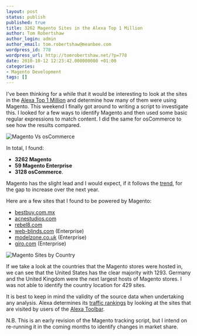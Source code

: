 ```yaml
---
layout: post
status: publish
published: true
title: 3262 Magento Sites in the Alexa Top 1 Million
author: Tom Robertshaw
author_login: admin
author_email: tom.robertshaw@meanbee.com
wordpress_id: 778
wordpress_url: http://tomrobertshaw.net/?p=778
date: 2010-10-12 12:23:42.000000000 +01:00
categories:
- Magento Development
tags: []
---
```

I've been thinking for a while that it would be interesting to look at the sites in the <a href="http://www.alexa.com/topsites">Alexa Top 1 Million</a> and determine how many of them were using Magento.  This weekend I finally got around to writing a script to investigate this.  I looked for a few ways to identify Magento and then used some basic regular expressions to match content.  I did the same for osCommerce to see how the results compared.

<img src="http://tomrobertshaw.net/wp-content/uploads/2010/10/Screen-shot-2010-10-11-at-21.14.31.png" alt="Magento Vs osCommerce" title="Magento Vs osCommerce" />

In total, I found:

<ul>
    <li><strong>3262 Magento </strong></li>
    <li><strong>59 Magento Enterprise</strong>
    <li><strong>3128 osCommerce</strong>.</li>
</ul>

Magento has the slight lead and I would expect, if it follows the <a href="http://www.google.com/trends?q=magento%2Coscommerce">trend</a>, for the gap to increase over the next year.

Here are a few sites that I found to be powered by Magento:

<ul>
   <li><a href="http://bestbuy.com.mx">bestbuy.com.mx</a></li>
   <li><a href="http://acnestudios.com">acnestudios.com</a></li>
   <li><a href="http://www.rebel8.com">rebel8.com</a></li>
   <li><a href="http://web-blinds.com">web-blinds.com</a> (Enterprise)</li>
   <li><a href="http://www.modelzone.co.uk">modelzone.co.uk</a> (Enterprise)</li>
   <li><a href="http://www.giro.com/">giro.com</a> (Enterprise)</li>
</ul>


<img src="http://tomrobertshaw.net/wp-content/uploads/2010/10/Screen-shot-2010-10-11-at-21.15.03.png" alt="Magento Sites by Country" title="Magento Sites by Country" />

If we take a look at the countries that the Magento stores were hosted in, we can see that the United States has the clear majority with 1293.  Germany and the United Kingdom were the next largest hosts of Magento stores.  I was not able to identify the country location for 429 sites. 

It is best to keep in mind the validity of the source data when undertaking any analysis.  Alexa determines its <a href="http://www.alexa.com/faqs/?p=134">traffic rankings</a> by looking at the sites that are visited by users of the <a href="http://www.alexa.com/toolbar">Alexa Toolbar</a>.

<p>N.B.  This is an early revision of the Magento tracking script, but I intend on re-running it in the coming months to identify changes in market share.</p>
